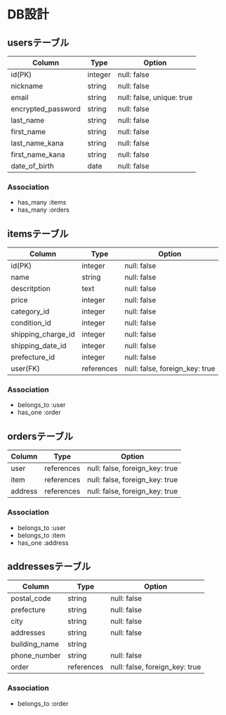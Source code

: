 # DB設計
## usersテーブル
| Column             | Type   | Option                    |
| ------------------ | ------ | ------------------------- |
| id(PK)             | integer| null: false               |
| nickname           | string | null: false               |
| email              | string | null: false, unique: true |
| encrypted_password | string | null: false               |
| last_name          | string | null: false               |
| first_name         | string | null: false               |  
| last_name_kana     | string | null: false               |
| first_name_kana    | string | null: false               |
| date_of_birth      | date   | null: false               |

### Association
- has_many :items
- has_many :orders

## itemsテーブル
| Column             | Type       | Option                         |
| ------------------ | ---------- | ------------------------------ |
| id(PK)             | integer    | null: false                    |
| name               | string     | null: false                    |
| descritption       | text       | null: false                    |
| price              | integer    | null: false                    |
| category_id        | integer    | null: false                    |
| condition_id       | integer    | null: false                    |
| shipping_charge_id | integer    | null: false                    |
| shipping_date_id   | integer    | null: false                    |
| prefecture_id      | integer    | null: false                    |
| user(FK)           | references | null: false, foreign_key: true |

### Association
- belongs_to :user
- has_one :order

## ordersテーブル
<!-- 購入記録 -->
| Column  | Type       | Option                         | 
| ------  | ---------- | ------------------------------ | 
| user    | references | null: false, foreign_key: true | 
| item    | references | null: false, foreign_key: true | 
| address | references | null: false, foreign_key: true | 

### Association
- belongs_to :user
- belongs_to :item
- has_one :address

## addressesテーブル 
<!-- 発送先情報 -->
| Column        | Type       | Option                         | 
| ------------- | ------     | ------------------------------ | 
| postal_code   | string     | null: false                    | 
| prefecture    | string     | null: false                    | 
| city          | string     | null: false                    | 
| addresses     | string     | null: false                    | 
| building_name | string     |                                |  
| phone_number  | string     | null: false                    | 
| order         | references | null: false, foreign_key: true | 

### Association
- belongs_to :order
